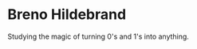 <h1 align="left">Breno Hildebrand</h1>

<p>Studying the magic of turning 0's and 1's into anything.</p>

<!--
**brenoh1ldebr4nd/brenoh1ldebr4nd** is a ✨ _special_ ✨ repository because its `README.md` (this file) appears on your GitHub profile.

Here are some ideas to get you started:

- 🔭 I’m currently working on ...
- 🌱 I’m currently learning ...
- 👯 I’m looking to collaborate on ...
- 🤔 I’m looking for help with ...
- 💬 Ask me about ...
- 📫 How to reach me: ...
- 😄 Pronouns: ...
- ⚡ Fun fact: ...
-->
